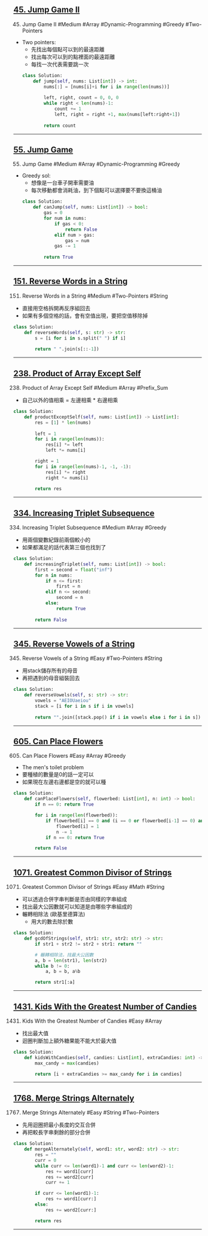 
## [45. Jump Game II](https://leetcode.com/problems/jump-game-ii/)
45. Jump Game II #Medium #Array #Dynamic-Programming #Greedy #Two-Pointers
* Two pointers:
	* 先找出每個點可以到的最遠距離
	* 找出每次可以到的點裡面的最遠距離
	* 每找一次代表需要跳一次
	```python
	class Solution:
		def jump(self, nums: List[int]) -> int:
			nums[:] = [nums[i]+i for i in range(len(nums))]
			
			left, right, count = 0, 0, 0
			while right < len(nums)-1:
				count += 1
				left, right = right +1, max(nums[left:right+1])
			
			return count
	```

---
## [55. Jump Game](https://leetcode.com/problems/jump-game/)
55. Jump Game #Medium #Array #Dynamic-Programming #Greedy
* Greedy sol:
	* 想像是一台車子開車需要油
	* 每次移動都會消耗油，到下個點可以選擇要不要換這桶油
	```python
	class Solution:
		def canJump(self, nums: List[int]) -> bool:
			gas = 0
			for num in nums:
				if gas < 0:
					return False
				elif num > gas:
					gas = num
				gas -= 1
			
			return True
	```

---
## [151. Reverse Words in a String](https://leetcode.com/problems/reverse-words-in-a-string/)
151. Reverse Words in a String #Medium #Two-Pointers #String 
* 直接用空格拆開再反序組回去
* 如果有多個空格的話，會有空值出現，要把空值移除掉
```python
class Solution:
    def reverseWords(self, s: str) -> str:
        s = [i for i in s.split(" ") if i]
        
        return " ".join(s[::-1])
```

---
## [238. Product of Array Except Self](https://leetcode.com/problems/product-of-array-except-self/)
238. Product of Array Except Self #Medium #Array #Prefix_Sum
* 自己以外的值相乘 = 左邊相乘 * 右邊相乘
```python
class Solution:
    def productExceptSelf(self, nums: List[int]) -> List[int]:
        res = [1] * len(nums)
        
        left = 1
        for i in range(len(nums)):
            res[i] *= left
            left *= nums[i]

        right = 1
        for i in range(len(nums)-1, -1, -1):
            res[i] *= right
            right *= nums[i]
            
        return res
```
 
---
## [334. Increasing Triplet Subsequence](https://leetcode.com/problems/increasing-triplet-subsequence/)
334. Increasing Triplet Subsequence #Medium #Array #Greedy 
* 用兩個變數紀錄前兩個較小的
* 如果都滿足的話代表第三個也找到了
```python
class Solution:
    def increasingTriplet(self, nums: List[int]) -> bool:
        first = second = float("inf")
        for n in nums:
            if n <= first:
                first = n
            elif n <= second:
                second = n
            else:
                return True
        
        return False
```
---
## [345. Reverse Vowels of a String](https://leetcode.com/problems/reverse-vowels-of-a-string/)
345. Reverse Vowels of a String #Easy #Two-Pointers #String 
* 用stack儲存所有的母音
* 再把遇到的母音組裝回去
```python
class Solution:
    def reverseVowels(self, s: str) -> str:
        vowels = "AEIOUaeiou"
        stack = [i for i in s if i in vowels]
        
        return "".join([stack.pop() if i in vowels else i for i in s])
```

---
## [605. Can Place Flowers](https://leetcode.com/problems/can-place-flowers/)
605. Can Place Flowers #Easy #Array #Greedy 
* The men's toilet problem
* 要種植的數量是0的話一定可以
* 如果現在左邊右邊都是空的就可以種
```python
class Solution:
    def canPlaceFlowers(self, flowerbed: List[int], n: int) -> bool:
        if n == 0: return True

        for i in range(len(flowerbed)):
            if flowerbed[i] == 0 and (i == 0 or flowerbed[i-1] == 0) and (i == len(flowerbed)-1 or flowerbed[i+1] == 0):
                flowerbed[i] = 1
                n -= 1
            if n == 0: return True

        return False
```

---
## [1071. Greatest Common Divisor of Strings](https://leetcode.com/problems/greatest-common-divisor-of-strings/)
1071. Greatest Common Divisor of Strings #Easy #Math #String 
* 可以透過合併字串判斷是否由同樣的字串組成
* 找出最大公因數就可以知道是由哪些字串組成的
* 輾轉相除法 (歐基里德算法)
	* 用大的數去除於數
```python
class Solution:
    def gcdOfStrings(self, str1: str, str2: str) -> str:
        if str1 + str2 != str2 + str1: return ""

        # 輾轉相除法，找最大公因數
        a, b = len(str1), len(str2)
        while b != 0:
            a, b = b, a%b

        return str1[:a]
```

---
## [1431. Kids With the Greatest Number of Candies](https://leetcode.com/problems/kids-with-the-greatest-number-of-candies/)
1431. Kids With the Greatest Number of Candies #Easy #Array 
* 找出最大值
* 迴圈判斷加上額外糖果能不能大於最大值
```python
class Solution:
    def kidsWithCandies(self, candies: List[int], extraCandies: int) -> List[bool]:
        max_candy = max(candies)

        return [i + extraCandies >= max_candy for i in candies]
```

---
## [1768. Merge Strings Alternately](https://leetcode.com/problems/merge-strings-alternately/)
1767. Merge Strings Alternately #Easy #String #Two-Pointers 
* 先用迴圈把最小長度的交互合併
* 再把較長字串剩餘的部分合併
```python
class Solution:
    def mergeAlternately(self, word1: str, word2: str) -> str:
        res = ""
        curr = 0
        while curr <= len(word1)-1 and curr <= len(word2)-1:
            res += word1[curr]
            res += word2[curr]
            curr += 1

        if curr <= len(word1)-1:
            res += word1[curr:]
        else:
            res += word2[curr:]

        return res
```

---
